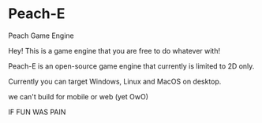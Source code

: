 # Peach-E
 Peach Game Engine
 
Hey! This is a game engine that you are free to do whatever with!

Peach-E is an open-source game engine that currently is limited to 2D only. 

Currently you can target Windows, Linux and MacOS on desktop.

we can't build for mobile or web (yet OwO)












































































IF FUN WAS PAIN
